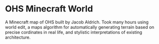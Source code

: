 # OHS Minecraft World
A Minecraft map of OHS built by Jacob Aldrich. Took many hours using world edit, a maps algorithm for automatically generating terrain based on precise cordinates in real life, and stylistic interpretations of existing architecture. 
